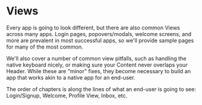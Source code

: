 # Views

Every app is going to look different, but there are also common Views across many apps. Login pages, popovers/modals, welcome screens, and more are prevalent in most successful apps, so we'll provide sample pages for many of the most common. 

We'll also cover a number of common view pitfalls, such as handling the native keyboard nicely, or making sure your Content never overlaps your Header. While these are "minor" fixes, they become necessary to build an app that works akin to a native app for an end-user. 

The order of chapters is along the lines of what an end-user is going to see: Login/Signup, Welcome, Profile View, Inbox, etc. 